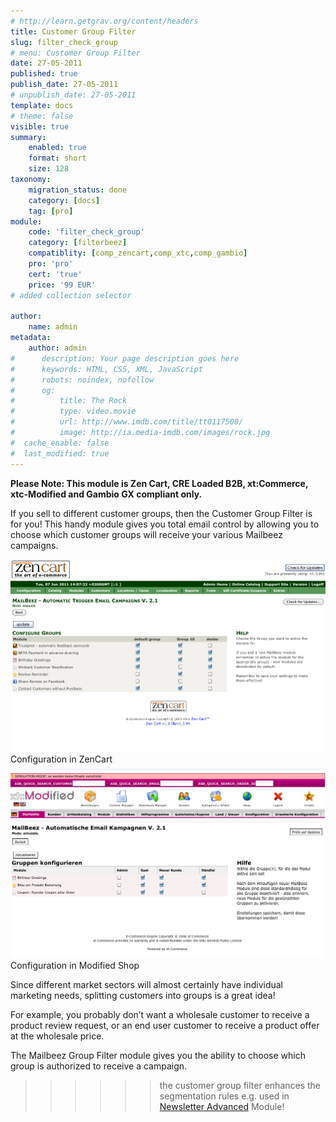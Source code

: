 ```yaml
---
# http://learn.getgrav.org/content/headers
title: Customer Group Filter
slug: filter_check_group
# menu: Customer Group Filter
date: 27-05-2011
published: true
publish_date: 27-05-2011
# unpublish_date: 27-05-2011
template: docs
# theme: false
visible: true
summary:
    enabled: true
    format: short
    size: 128
taxonomy:
    migration_status: done
    category: [docs]
    tag: [pro]
module:
    code: 'filter_check_group'
    category: [filterbeez]
    compatiblity: [comp_zencart,comp_xtc,comp_gambio]
    pro: 'pro'
    cert: 'true'
    price: '99 EUR'
# added collection selector

author:
    name: admin
metadata:
    author: admin
#      description: Your page description goes here
#      keywords: HTML, CSS, XML, JavaScript
#      robots: noindex, nofollow
#      og:
#          title: The Rock
#          type: video.movie
#          url: http://www.imdb.com/title/tt0117500/
#          image: http://ia.media-imdb.com/images/rock.jpg
#  cache_enable: false
#  last_modified: true
---
```



**Please Note: This module is Zen Cart, CRE Loaded B2B, xt:Commerce, xtc-Modified and Gambio GX compliant only.**

If you sell to different customer groups, then the Customer Group Filter is for you! This handy module gives you total email control by allowing you to choose which customer groups will receive your various Mailbeez campaigns.

![zencart](Screen_zencart.png)
Configuration in ZenCart

![Modified-Shop](Screen_xtcm.png)
Configuration in Modified Shop


Since different market sectors will almost certainly have individual marketing needs, splitting customers into groups is a great idea!

For example, you probably don’t want a wholesale customer to receive a product review request, or an end user customer to receive a product offer at the wholesale price.

The Mailbeez Group Filter module gives you the ability to choose which group is authorized to receive a campaign.


>>>>>>the customer group filter enhances the segmentation rules e.g. used in [Newsletter Advanced](/documentation/mailbeez/newsletter) Module!